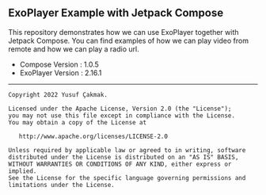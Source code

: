 ## ExoPlayer Example with Jetpack Compose

This repository demonstrates how we can use ExoPlayer together with Jetpack Compose. You can find examples of how we can play video from remote and how we can play a radio url.

 - Compose Version : 1.0.5
 - ExoPlayer Version : 2.16.1


--------


    Copyright 2022 Yusuf Çakmak.

    Licensed under the Apache License, Version 2.0 (the "License");
    you may not use this file except in compliance with the License.
    You may obtain a copy of the License at

       http://www.apache.org/licenses/LICENSE-2.0

    Unless required by applicable law or agreed to in writing, software
    distributed under the License is distributed on an "AS IS" BASIS,
    WITHOUT WARRANTIES OR CONDITIONS OF ANY KIND, either express or implied.
    See the License for the specific language governing permissions and
    limitations under the License.